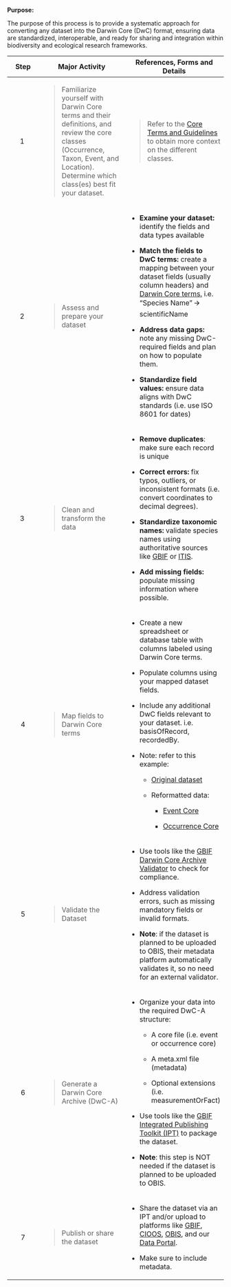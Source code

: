 **Purpose:**

The purpose of this process is to provide a systematic approach for converting any dataset into the Darwin Core (DwC) format, ensuring data are standardized, interoperable, and ready for sharing and integration within biodiversity and ecological research frameworks.

<table>
<colgroup>
<col style="width: 16%" />
<col style="width: 42%" />
<col style="width: 41%" />
</colgroup>
<thead>
<tr>
<th style="text-align: center;"><strong>Step</strong></th>
<th style="text-align: center;"><strong>Major Activity</strong></th>
<th style="text-align: center;"><strong>References, Forms and Details</strong></th>
</tr>
</thead>
<tbody>
<tr>
<td style="text-align: center;">1 </td>
<td><blockquote>
<p>Familiarize yourself with Darwin Core terms and their definitions, and review the core classes (Occurrence, Taxon, Event, and Location). Determine which class(es) best fit your dataset.</p>
</blockquote></td>
<td><blockquote>
<p>Refer to the <a href="https://manual.obis.org/darwin_core.html">Core Terms and Guidelines</a> to obtain more context on the different classes.</p>
</blockquote></td>
</tr>
<tr>
<td style="text-align: center;">2 </td>
<td><blockquote>
<p>Assess and prepare your dataset</p>
</blockquote></td>
<td><ul>
<li><p><strong>Examine your dataset:</strong> identify the fields and data types available</p></li>
<li><p><strong>Match the fields to DwC terms:</strong> create a mapping between your dataset fields (usually column headers) and <a href="https://dwc.tdwg.org/terms/">Darwin Core terms.</a> i.e. “Species Name” 🡪 scientificName</p></li>
<li><p><strong>Address data gaps:</strong> note any missing DwC-required fields and plan on how to populate them.</p></li>
<li><p><strong>Standardize field values:</strong> ensure data aligns with DwC standards (i.e. use ISO 8601 for dates)</p></li>
</ul></td>
</tr>
<tr>
<td style="text-align: center;">3 </td>
<td><blockquote>
<p>Clean and transform the data</p>
</blockquote></td>
<td><ul>
<li><p><strong>Remove duplicates</strong>: make sure each record is unique</p></li>
<li><p><strong>Correct errors:</strong> fix typos, outliers, or inconsistent formats (i.e. convert coordinates to decimal degrees).</p></li>
<li><p><strong>Standardize taxonomic names:</strong> validate species names using authoritative sources like <a href="https://www.gbif.org/dataset/d7dddbf4-2cf0-4f39-9b2a-bb099caae36c">GBIF</a> or <a href="https://www.usgs.gov/tools/integrated-taxonomic-information-system-itis">ITIS</a>.</p></li>
<li><p><strong>Add missing fields:</strong> populate missing information where possible.</p></li>
</ul></td>
</tr>
<tr>
<td style="text-align: center;">4</td>
<td><blockquote>
<p>Map fields to Darwin Core terms</p>
</blockquote></td>
<td><ul>
<li><p>Create a new spreadsheet or database table with columns labeled using Darwin Core terms.</p></li>
<li><p>Populate columns using your mapped dataset fields.</p></li>
<li><p>Include any additional DwC fields relevant to your dataset. i.e. basisOfRecord, recordedBy.</p></li>
<li><p>Note: refer to this example:</p>
<ul>
<li><p><a href="https://pacificsalmonfoundation-my.sharepoint.com/:x:/g/personal/psalinasruiz_psf_ca/EXNPizYiqhdDlbmW5RmIjoYBbxdxNZ7GUJy2wyLVyMgyiA?e=W7rsbG">Original dataset</a></p></li>
<li><p>Reformatted data:</p>
<ul>
<li><p><a href="https://pacificsalmonfoundation-my.sharepoint.com/:x:/g/personal/psalinasruiz_psf_ca/EYslTkkF9D9EnegYCLos-ksBaw0TRwnNeNpldPEmJtPf-w?e=VrwX7w">Event Core</a></p></li>
<li><p><a href="https://pacificsalmonfoundation-my.sharepoint.com/:x:/g/personal/psalinasruiz_psf_ca/ETpdRaCX991HgtsWqwV8B0AB5mBc4LeEu2_t3asO4LoCgQ?e=W20liw">Occurrence Core</a></p></li>
</ul></li>
</ul></li>
</ul></td>
</tr>
<tr>
<td style="text-align: center;">5</td>
<td><blockquote>
<p>Validate the Dataset</p>
</blockquote></td>
<td><ul>
<li><p>Use tools like the <a href="https://www.gbif.org/tool/81281/gbif-data-validator">GBIF Darwin Core Archive Validator</a> to check for compliance.</p></li>
<li><p>Address validation errors, such as missing mandatory fields or invalid formats.</p></li>
<li><p><strong>Note</strong>: if the dataset is planned to be uploaded to OBIS, their metadata platform automatically validates it, so no need for an external validator.</p></li>
</ul></td>
</tr>
<tr>
<td style="text-align: center;">6</td>
<td><blockquote>
<p>Generate a Darwin Core Archive (DwC-A)</p>
</blockquote></td>
<td><ul>
<li><p>Organize your data into the required DwC-A structure:</p>
<ul>
<li><p>A core file (i.e. event or occurrence core)</p></li>
<li><p>A meta.xml file (metadata)</p></li>
<li><p>Optional extensions (i.e. measurementOrFact)</p></li>
</ul></li>
<li><p>Use tools like the <a href="https://www.gbif.org/ipt">GBIF Integrated Publishing Toolkit (IPT)</a> to package the dataset.</p></li>
<li><p><strong>Note</strong>: this step is NOT needed if the dataset is planned to be uploaded to OBIS.</p></li>
</ul></td>
</tr>
<tr>
<td style="text-align: center;">7</td>
<td><blockquote>
<p>Publish or share the dataset</p>
</blockquote></td>
<td><ul>
<li><p>Share the dataset via an IPT and/or upload to platforms like <a href="https://www.gbif.org/ipt">GBIF</a>, <a href="https://cioos-siooc.github.io/metadata-entry-form/#/en/pacific/new">CIOOS</a>, <a href="https://ipt.iobis.org/obiscanada/">OBIS</a>, and our <a href="https://soggy2.zoology.ubc.ca/geonetwork/srv/eng/catalog.search#/home">Data Portal</a>.</p></li>
<li><p>Make sure to include metadata.</p></li>
</ul></td>
</tr>
</tbody>
</table>

